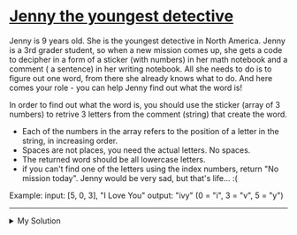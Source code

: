 # [Jenny the youngest detective](https://www.codewars.com/kata/58b972cae826b960a300003e)

Jenny is 9 years old. She is the youngest detective in North America. Jenny is a 3rd grader student, so when a new
mission comes up, she gets a code to decipher in a form of a sticker (with numbers) in her math notebook and a comment (
a sentence) in her writing notebook. All she needs to do is to figure out one word, from there she already knows what to
do. And here comes your role - you can help Jenny find out what the word is!

In order to find out what the word is, you should use the sticker (array of 3 numbers) to retrive 3 letters from the
comment (string) that create the word.

- Each of the numbers in the array refers to the position of a letter in the string, in increasing order.
- Spaces are not places, you need the actual letters. No spaces.
- The returned word should be all lowercase letters.
- if you can't find one of the letters using the index numbers, return "No mission today". Jenny would be very sad, but
  that's life... :(

Example: input: \[5, 0, 3\], "I Love You" output: "ivy" (0 = "i", 3 = "v", 5 = "y")

---

<details><summary>My Solution</summary>

```js
function missingWord(nums, str) {
  let [a, b, c] = nums.sort((a, b) => a - b);
  let sanitizedStr = str.replace(/\s/g, "").toLowerCase();

  return sanitizedStr[a] && sanitizedStr[b] && sanitizedStr[c]
    ? sanitizedStr[a] + sanitizedStr[b] + sanitizedStr[c]
    : "No mission today";
}
```

</details>
